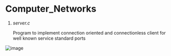 # Computer_Networks

1. *server.c*
   
   Program to implement connection oriented and connectionless client for well known service standard ports
   
![image](https://github.com/92kareeem/Computer_Networks/assets/110279232/576c7331-a3ab-47be-a143-f64f4f0a467a)
